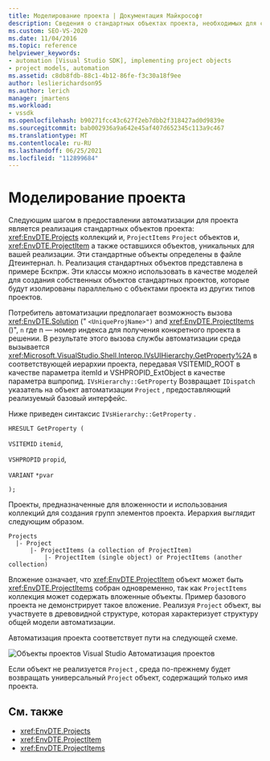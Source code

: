 ```yaml
---
title: Моделирование проекта | Документация Майкрософт
description: Сведения о стандартных объектах проекта, необходимых для создания автоматизации для нового типа проекта, и пути, которым следует автоматизация проекта.
ms.custom: SEO-VS-2020
ms.date: 11/04/2016
ms.topic: reference
helpviewer_keywords:
- automation [Visual Studio SDK], implementing project objects
- project models, automation
ms.assetid: c8db8fdb-88c1-4b12-86fe-f3c30a18f9ee
author: leslierichardson95
ms.author: lerich
manager: jmartens
ms.workload:
- vssdk
ms.openlocfilehash: b90271fcc43c627f2eb7dbb2f318427ad0d9839e
ms.sourcegitcommit: bab002936a9a642e45af407d652345c113a9c467
ms.translationtype: MT
ms.contentlocale: ru-RU
ms.lasthandoff: 06/25/2021
ms.locfileid: "112899684"
---
```

# <a name="project-modeling"></a>Моделирование проекта
Следующим шагом в предоставлении автоматизации для проекта является реализация стандартных объектов проекта: <xref:EnvDTE.Projects> коллекций и, `ProjectItems` `Project` объектов и, <xref:EnvDTE.ProjectItem> а также оставшихся объектов, уникальных для вашей реализации. Эти стандартные объекты определены в файле Дтеинтернал. h. Реализация стандартных объектов представлена в примере Бскпрж. Эти классы можно использовать в качестве моделей для создания собственных объектов стандартных проектов, которые будут изолированы параллельно с объектами проекта из других типов проектов.

 Потребитель автоматизации предполагает возможность вызова <xref:EnvDTE.Solution> (" `<UniqueProjName>")` and <xref:EnvDTE.ProjectItems> ()", `n` где n — номер индекса для получения конкретного проекта в решении. В результате этого вызова службы автоматизации среда вызывается <xref:Microsoft.VisualStudio.Shell.Interop.IVsUIHierarchy.GetProperty%2A> в соответствующей иерархии проекта, передавая VSITEMID_ROOT в качестве параметра itemId и VSHPROPID_ExtObject в качестве параметра вшпропид. `IVsHierarchy::GetProperty` Возвращает `IDispatch` указатель на объект автоматизации `Project` , предоставляющий реализуемый базовый интерфейс.

 Ниже приведен синтаксис `IVsHierarchy::GetProperty` .

 `HRESULT GetProperty (`

 `VSITEMID` `itemid`,

 `VSHPROPID` `propid`,

 `VARIANT` `*pvar`

 `);`

 Проекты, предназначенные для вложенности и использования коллекций для создания групп элементов проекта. Иерархия выглядит следующим образом.

```
Projects
  |- Project
      |- ProjectItems (a collection of ProjectItem)
          |- ProjectItem (single object) or ProjectItems (another collection)
```

 Вложение означает, что <xref:EnvDTE.ProjectItem> объект может быть <xref:EnvDTE.ProjectItems> собран одновременно, так как `ProjectItems` коллекция может содержать вложенные объекты. Пример базового проекта не демонстрирует такое вложение. Реализуя `Project` объект, вы участвуете в древовидной структуре, которая характеризует структуру общей модели автоматизации.

 Автоматизация проекта соответствует пути на следующей схеме.

 ![Объекты проектов Visual Studio](../../extensibility/internals/media/projectobjects.gif "прожектобжектс") Автоматизация проектов

 Если объект не реализуется `Project` , среда по-прежнему будет возвращать универсальный `Project` объект, содержащий только имя проекта.

## <a name="see-also"></a>См. также
- <xref:EnvDTE.Projects>
- <xref:EnvDTE.ProjectItem>
- <xref:EnvDTE.ProjectItems>
